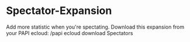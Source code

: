 # Spectator-Expansion
Add more statistic when you're spectating. Download this expansion from your PAPI ecloud: /papi ecloud download Spectators
